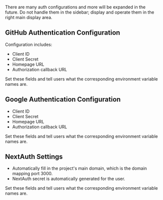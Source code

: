 There are many auth configurations and more will be expanded in the future. Do not handle them in the sidebar; display and operate them in the right main display area.

## GitHub Authentication Configuration

Configuration includes:
* Client ID
* Client Secret
* Homepage URL
* Authorization callback URL

Set these fields and tell users what the corresponding environment variable names are.

## Google Authentication Configuration

* Client ID
* Client Secret
* Homepage URL
* Authorization callback URL

Set these fields and tell users what the corresponding environment variable names are.

## NextAuth Settings

* Automatically fill in the project's main domain, which is the domain mapping port 3000.
* NextAuth secret is automatically generated for the user.

Set these fields and tell users what the corresponding environment variable names are.